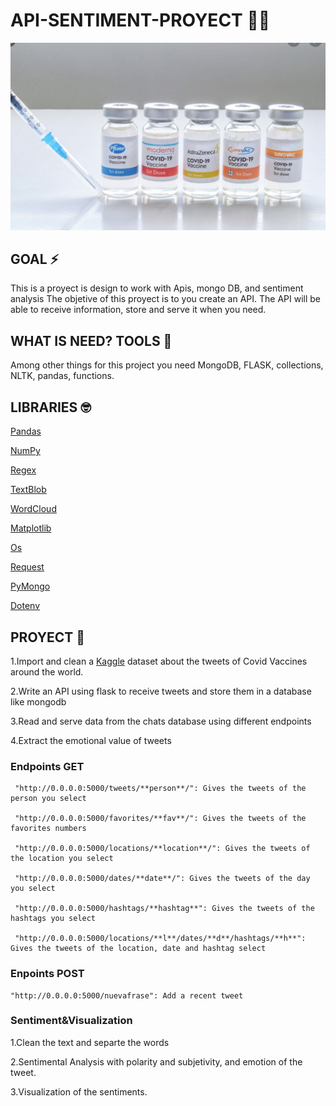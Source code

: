 # API-SENTIMENT-PROYECT 📱🥳

![Imagen_text](https://github.com/Carmen-r/W6-api-sentiment-project/blob/main/vaccines.jpg)

## GOAL ⚡️

This is a proyect is design to work with Apis, mongo DB, and sentiment analysis
The objetive of this proyect is to you create an API. The API will be able to receive information, store and serve it when you need.

## WHAT IS NEED? TOOLS 👀

Among other things for this project you need MongoDB, FLASK, collections, NLTK, pandas, functions.


## LIBRARIES 🤓

[Pandas][id]

[id]: https://pandas.pydata.org/  "Pandas"

[NumPy][id]

[id]: https://numpy.org/ "NumPy"

[Regex][id]

[id]: https://docs.python.org/3/library/re.html "Regex"

[TextBlob][id]

[id]: https://textblob.readthedocs.io/en/dev/ "TextBlob"

[WordCloud][id]

[id]:https://pypi.org/project/wordcloud/ "WordCloud"

[Matplotlib][id]

[id]: https://pandas.pydata.org/pandas-docs/stable/user_guide/visualization.html "Matplotlib"

[Os][id]

[id]: https://python101.pythonlibrary.org/chapter16_os.html "Os"

[Request][id]

[id]: https://docs.python-requests.org/en/master/ "Request"

[PyMongo][id]

[id]: https://pymongo.readthedocs.io/en/stable/ "PyMongodb"

[Dotenv][id]

[id]: https://pypi.org/project/python-dotenv/ "Dotenv"

## PROYECT 🧪

1.Import and clean a [Kaggle][id] dataset about the tweets of Covid Vaccines around the world.

[id]: https://www.kaggle.com/ "Kaggle"

2.Write an API using flask to receive tweets and store them in a database like mongodb 

3.Read and serve data from the chats database using different endpoints

4.Extract the emotional value of tweets

### Endpoints GET

     "http://0.0.0.0:5000/tweets/**person**/": Gives the tweets of the person you select
     
     "http://0.0.0.0:5000/favorites/**fav**/": Gives the tweets of the favorites numbers 
     
     "http://0.0.0.0:5000/locations/**location**/": Gives the tweets of the location you select
     
     "http://0.0.0.0:5000/dates/**date**/": Gives the tweets of the day you select
     
     "http://0.0.0.0:5000/hashtags/**hashtag**": Gives the tweets of the hashtags you select
     
     "http://0.0.0.0:5000/locations/**l**/dates/**d**/hashtags/**h**": Gives the tweets of the location, date and hashtag select
     

### Enpoints POST

    "http://0.0.0.0:5000/nuevafrase": Add a recent tweet


### Sentiment&Visualization 

1.Clean the text and separte the words
 
2.Sentimental Analysis with polarity and subjetivity, and emotion of the tweet. 

3.Visualization of the sentiments.

